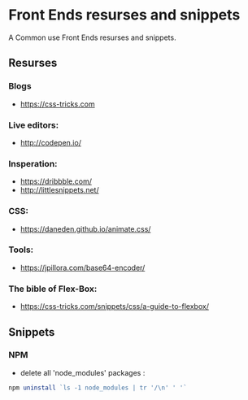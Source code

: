 # Front Ends resurses and snippets  
A Common use Front Ends resurses and snippets.    

## Resurses

### Blogs
- https://css-tricks.com

### Live editors:
- http://codepen.io/

### Insperation:
- https://dribbble.com/
- http://littlesnippets.net/

### CSS:
- https://daneden.github.io/animate.css/

### Tools:
- https://jpillora.com/base64-encoder/

### The bible of Flex-Box:
- https://css-tricks.com/snippets/css/a-guide-to-flexbox/



## Snippets

### NPM 
- delete all 'node_modules' packages :
```javascript
npm uninstall `ls -1 node_modules | tr '/\n' ' '`
```




